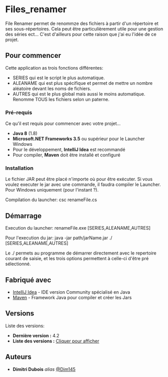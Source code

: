 # Files_renamer

File Renamer permet de renommze des fichiers à partir d'un répertoire et ses sous-répertoires.
Cela peut être particulièrement utile pour une gestion des séries ect... C'est d'ailleurs pour cette
raison que j'ai eu l'idée de ce projet.

## Pour commencer

Cette application as trois fonctions différentes:

- SERIES    qui est le script le plus automatique.
- ALEANAME  qui est plus spécifique et permet de mettre un nombre aléatoire devant les noms de fichiers.
- AUTRES    qui est le plus global mais aussi le moins automatique. Renomme TOUS les fichiers selon un paterne.

### Pré-requis

Ce qu'il est requis pour commencer avec votre projet...

- **Java 8** (1.8)
- **Microsoft.NET Frameworks 3.5** ou supérieur pour le Launcher Windows
- Pour le développement, **IntelliJ Idea** est recommandé
- Pour compiler, **Maven** doit être installé et configuré

### Installation

Le fichier JAR peut être placé n'importe où pour être exécuter.
Si vous voulez executer le jar avec une commande, il faudra compiler le Launcher.
Pour Windows uniquement (pour l'instant ?).

Compilation du launcher:
    csc renameFile.cs
    
## Démarrage
    
Execution du launcher:
    renameFile.exe [SERIES,ALEANAME,AUTRES]

Pour l'execution du jar:
    java -jar path/jarName.jar ./ [SERIES,ALEANAME,AUTRES]
    
Le ./ permets au programme de démarrer directement avec le repertoire courant de saisie,
et les trois options permettent à celle-ci d'être pré sélectionné.

## Fabriqué avec
* [IntelliJ Idea](https://www.jetbrains.com/fr-fr/idea/) - IDE version Community spécialisé en Java
* [Maven](https://maven.apache.org/) - Framework Java pour compiler et créer les Jars

## Versions
Liste des versions:
* **Dernière version :** 4.2
* **Liste des versions :** [Cliquer pour afficher](https://github.com/Dim145/Files_renamer/tags)

## Auteurs
* **Dimitri Dubois** _alias_ [@Dim145](https://github.com/Dim145)
